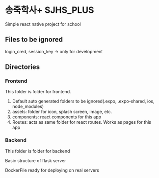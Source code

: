 # 송죽학사+ SJHS_PLUS
<p> Simple react native project for school </p>

## Files to be ignored
login_cred, session_key -> only for development

## Directories
### Frontend
This folder is folder for frontend.
1. Default auto generated folders to be ignored(.expo, .expo-shared, ios, node_modules)
2. assets: folder for icon, splash screen, image, etc.
3. components: react components for this app
4. Routes: acts as same folder for react routes. Works as pages for this app

### Backend
<p> This folder is folder for backend </p>
<p> Basic structure of flask server </p>
<p> DockerFile ready for deploying on real servers </p>